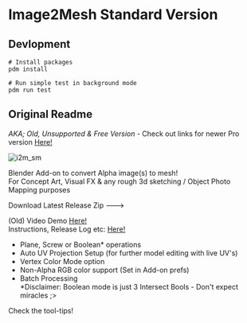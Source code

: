 # Image2Mesh Standard Version

## Devlopment

```shell
# Install packages
pdm install

# Run simple test in background mode
pdm run test
```

## Original Readme

_AKA; Old, Unsupported &amp; Free Version_ - Check out links for newer Pro version [Here!](https://ke-code.xyz/scripts/kei2m.html)

![i2m_sm](https://github.com/kedepot/i2m-std/assets/95410139/be0b229e-de68-4aa5-9ef4-4a76724a7fdc)

Blender Add-on to convert Alpha image(s) to mesh!  
For Concept Art, Visual FX & any rough 3d sketching / Object Photo Mapping purposes

Download Latest Release Zip --->

(Old) Video Demo [Here!](https://youtu.be/AGhqm0wEkkM)  
Instructions, Release Log etc: [Here!](https://ke-code.xyz/scripts/kei2m.html)

- Plane, Screw or Boolean\* operations
- Auto UV Projection Setup (for further model editing with live UV's)
- Vertex Color Mode option
- Non-Alpha RGB color support (Set in Add-on prefs)
- Batch Processing  
  \*Disclaimer: Boolean mode is just 3 Intersect Bools - Don't expect miracles ;>

Check the tool-tips!
